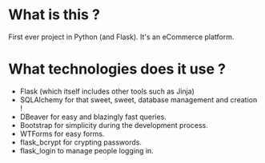 # What is this ?

First ever project in Python (and Flask). It's an eCommerce platform.

# What technologies does it use ?

- Flask (which itself includes other tools such as Jinja)
- SQLAlchemy for that sweet, sweet, database management and creation !
- DBeaver for easy and blazingly fast queries.
- Bootstrap for simplicity during the development process.
- WTForms for easy forms.
- flask_bcrypt for crypting passwords.
- flask_login to manage people logging in.
